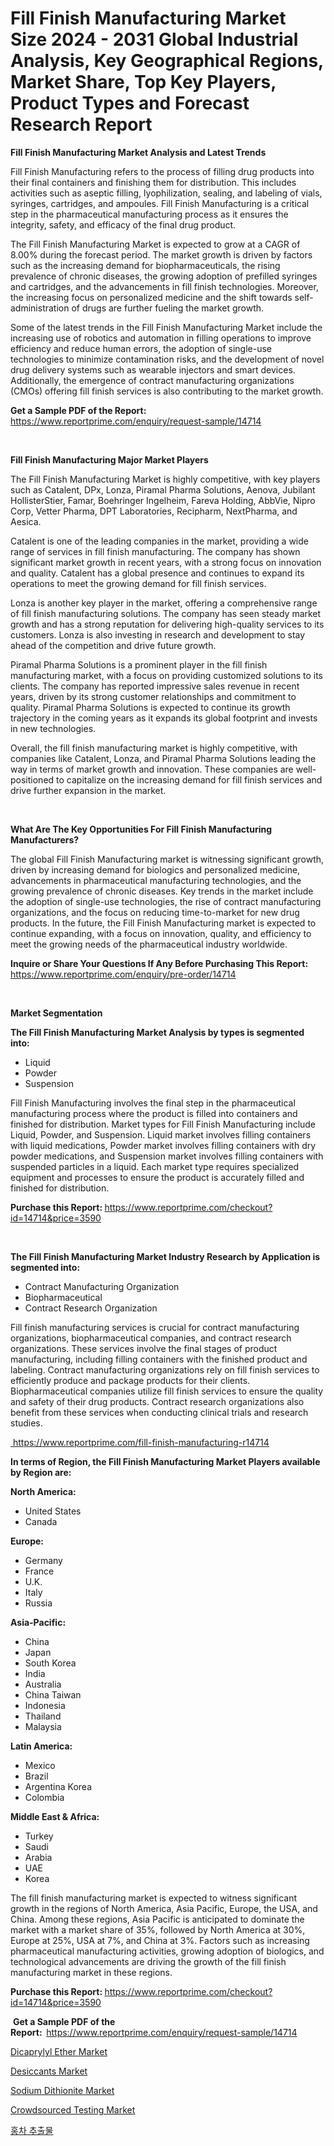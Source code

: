 <p><h1>Fill Finish Manufacturing Market Size 2024 - 2031 Global Industrial Analysis, Key Geographical Regions, Market Share, Top Key Players, Product Types and Forecast Research Report</h1></p><p><strong>Fill Finish Manufacturing Market Analysis and Latest Trends</strong></p>
<p><p>Fill Finish Manufacturing refers to the process of filling drug products into their final containers and finishing them for distribution. This includes activities such as aseptic filling, lyophilization, sealing, and labeling of vials, syringes, cartridges, and ampoules. Fill Finish Manufacturing is a critical step in the pharmaceutical manufacturing process as it ensures the integrity, safety, and efficacy of the final drug product.</p><p>The Fill Finish Manufacturing Market is expected to grow at a CAGR of 8.00% during the forecast period. The market growth is driven by factors such as the increasing demand for biopharmaceuticals, the rising prevalence of chronic diseases, the growing adoption of prefilled syringes and cartridges, and the advancements in fill finish technologies. Moreover, the increasing focus on personalized medicine and the shift towards self-administration of drugs are further fueling the market growth.</p><p>Some of the latest trends in the Fill Finish Manufacturing Market include the increasing use of robotics and automation in filling operations to improve efficiency and reduce human errors, the adoption of single-use technologies to minimize contamination risks, and the development of novel drug delivery systems such as wearable injectors and smart devices. Additionally, the emergence of contract manufacturing organizations (CMOs) offering fill finish services is also contributing to the market growth.</p></p>
<p><strong>Get a Sample PDF of the Report:&nbsp;</strong> <a href="https://www.reportprime.com/enquiry/request-sample/14714">https://www.reportprime.com/enquiry/request-sample/14714</a></p>
<p>&nbsp;</p>
<p><strong>Fill Finish Manufacturing Major Market Players</strong></p>
<p><p>The Fill Finish Manufacturing Market is highly competitive, with key players such as Catalent, DPx, Lonza, Piramal Pharma Solutions, Aenova, Jubilant HollisterStier, Famar, Boehringer Ingelheim, Fareva Holding, AbbVie, Nipro Corp, Vetter Pharma, DPT Laboratories, Recipharm, NextPharma, and Aesica.</p><p>Catalent is one of the leading companies in the market, providing a wide range of services in fill finish manufacturing. The company has shown significant market growth in recent years, with a strong focus on innovation and quality. Catalent has a global presence and continues to expand its operations to meet the growing demand for fill finish services.</p><p>Lonza is another key player in the market, offering a comprehensive range of fill finish manufacturing solutions. The company has seen steady market growth and has a strong reputation for delivering high-quality services to its customers. Lonza is also investing in research and development to stay ahead of the competition and drive future growth.</p><p>Piramal Pharma Solutions is a prominent player in the fill finish manufacturing market, with a focus on providing customized solutions to its clients. The company has reported impressive sales revenue in recent years, driven by its strong customer relationships and commitment to quality. Piramal Pharma Solutions is expected to continue its growth trajectory in the coming years as it expands its global footprint and invests in new technologies.</p><p>Overall, the fill finish manufacturing market is highly competitive, with companies like Catalent, Lonza, and Piramal Pharma Solutions leading the way in terms of market growth and innovation. These companies are well-positioned to capitalize on the increasing demand for fill finish services and drive further expansion in the market.</p></p>
<p>&nbsp;</p>
<p><strong>What Are The Key Opportunities For Fill Finish Manufacturing Manufacturers?</strong></p>
<p><p>The global Fill Finish Manufacturing market is witnessing significant growth, driven by increasing demand for biologics and personalized medicine, advancements in pharmaceutical manufacturing technologies, and the growing prevalence of chronic diseases. Key trends in the market include the adoption of single-use technologies, the rise of contract manufacturing organizations, and the focus on reducing time-to-market for new drug products. In the future, the Fill Finish Manufacturing market is expected to continue expanding, with a focus on innovation, quality, and efficiency to meet the growing needs of the pharmaceutical industry worldwide.</p></p>
<p><strong>Inquire or Share Your Questions If Any Before Purchasing This Report:</strong> <a href="https://www.reportprime.com/enquiry/pre-order/14714">https://www.reportprime.com/enquiry/pre-order/14714</a></p>
<p>&nbsp;</p>
<p><strong>Market Segmentation</strong></p>
<p><strong>The Fill Finish Manufacturing Market Analysis by types is segmented into:</strong></p>
<p><ul><li>Liquid</li><li>Powder</li><li>Suspension</li></ul></p>
<p><p>Fill Finish Manufacturing involves the final step in the pharmaceutical manufacturing process where the product is filled into containers and finished for distribution. Market types for Fill Finish Manufacturing include Liquid, Powder, and Suspension. Liquid market involves filling containers with liquid medications, Powder market involves filling containers with dry powder medications, and Suspension market involves filling containers with suspended particles in a liquid. Each market type requires specialized equipment and processes to ensure the product is accurately filled and finished for distribution.</p></p>
<p><strong>Purchase this Report:&nbsp;</strong><a href="https://www.reportprime.com/checkout?id=14714&price=3590">https://www.reportprime.com/checkout?id=14714&price=3590</a></p>
<p>&nbsp;</p>
<p><strong>The Fill Finish Manufacturing Market Industry Research by Application is segmented into:</strong></p>
<p><ul><li>Contract Manufacturing Organization</li><li>Biopharmaceutical</li><li>Contract Research Organization</li></ul></p>
<p><p>Fill finish manufacturing services is crucial for contract manufacturing organizations, biopharmaceutical companies, and contract research organizations. These services involve the final stages of product manufacturing, including filling containers with the finished product and labeling. Contract manufacturing organizations rely on fill finish services to efficiently produce and package products for their clients. Biopharmaceutical companies utilize fill finish services to ensure the quality and safety of their drug products. Contract research organizations also benefit from these services when conducting clinical trials and research studies.</p></p>
<p><a href="https://www.reportprime.com/fill-finish-manufacturing-r14714">&nbsp;https://www.reportprime.com/fill-finish-manufacturing-r14714</a></p>
<p><strong>In terms of Region, the Fill Finish Manufacturing Market Players available by Region are:</strong></p>
<p>
    <p> <strong> North America: </strong>
        <ul>
            <li>United States</li>
            <li>Canada</li>
        </ul>
        </p> 
    <p> <strong> Europe: </strong>
        <ul>
            <li>Germany</li>
            <li>France</li>
            <li>U.K.</li>
            <li>Italy</li>
            <li>Russia</li>
        </ul>
        </p> 
    <p> <strong> Asia-Pacific: </strong>
        <ul>
            <li>China</li>
            <li>Japan</li>
            <li>South Korea</li>
            <li>India</li>
            <li>Australia</li>
            <li>China Taiwan</li>
            <li>Indonesia</li>
            <li>Thailand</li>
            <li>Malaysia</li>
        </ul>
        </p> 
    <p> <strong> Latin America: </strong>
        <ul>
            <li>Mexico</li>
            <li>Brazil</li>
            <li>Argentina Korea</li>
            <li>Colombia</li>
        </ul>
        </p> 
    <p> <strong> Middle East & Africa: </strong>
        <ul>
            <li>Turkey</li>
            <li>Saudi</li>
            <li>Arabia</li>
            <li>UAE</li>
            <li>Korea</li>
        </ul>
    </p>
    </p>
<p><p>The fill finish manufacturing market is expected to witness significant growth in the regions of North America, Asia Pacific, Europe, the USA, and China. Among these regions, Asia Pacific is anticipated to dominate the market with a market share of 35%, followed by North America at 30%, Europe at 25%, USA at 7%, and China at 3%. Factors such as increasing pharmaceutical manufacturing activities, growing adoption of biologics, and technological advancements are driving the growth of the fill finish manufacturing market in these regions.</p></p>
<p><strong>Purchase this Report: </strong><a href="https://www.reportprime.com/checkout?id=14714&price=3590">https://www.reportprime.com/checkout?id=14714&price=3590</a></p>
<p>&nbsp;<strong>Get a Sample PDF of the Report:&nbsp;&nbsp;</strong><a href="https://www.reportprime.com/enquiry/request-sample/14714">https://www.reportprime.com/enquiry/request-sample/14714</a></p>
<p><strong></strong></p>
<p><p><a href="https://issuu.com/reportprime-2/docs/dicaprylyl-ether-market-size-2030.pptx">Dicaprylyl Ether Market</a></p><p><a href="https://issuu.com/reportprime-2/docs/desiccants-market-size-2030.pptx">Desiccants Market</a></p><p><a href="https://www.linkedin.com/pulse/sodium-dithionite-market-furnish-information-size-share-jbc3e?trackingId=lqCND%2FZ9CQZ0UFx9h6z8rg%3D%3D">Sodium Dithionite Market</a></p><p><a href="https://github.com/biheemgalvinlouises6hokrh3h/Market-Research-Report-List-2/blob/main/crowdsourced-testing-market.md">Crowdsourced Testing Market</a></p><p><a href="https://github.com/Hubertstyenger6685/Market-Research-Report-List-1/blob/main/977355823245.md">홍차 추출물</a></p></p>